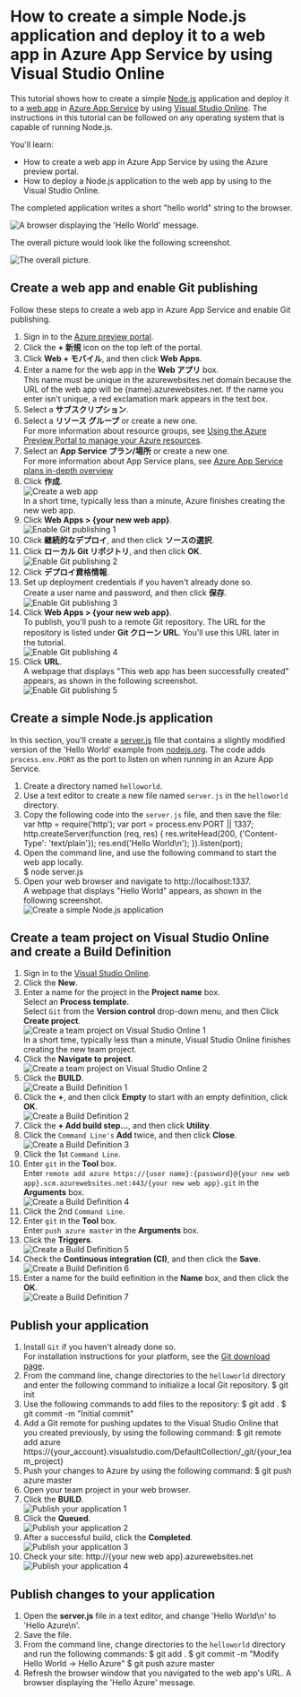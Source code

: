 # How to create a simple Node.js application and deploy it to a web app in Azure App Service by using Visual Studio Online

This tutorial shows how to create a simple [Node.js](http://nodejs.org) application and deploy it to a [web app](https://azure.microsoft.com/ja-jp/documentation/articles/app-service-web-overview/) in [Azure App Service](https://azure.microsoft.com/ja-jp/documentation/articles/app-service-value-prop-what-is/) by using [Visual Studio Online](https://www.visualstudio.com/). The instructions in this tutorial can be followed on any operating system that is capable of running Node.js.

You'll learn:

* How to create a web app in Azure App Service by using the Azure preview portal.
* How to deploy a Node.js application to the web app by using to the Visual Studio Online.

The completed application writes a short "hello world" string to the browser.

![A browser displaying the 'Hello World' message.](https://lh4.googleusercontent.com/-DGNFXXFbkaA/ViTJC8lNWSI/AAAAAAAABuA/xxEDVobJMLw/w2048-h350-no/image151018-21.png)

The overall picture would look like the following screenshot.

![The overall picture.](https://lh5.googleusercontent.com/-g81UGpL3vrk/ViTJC1g4PyI/AAAAAAAABt8/fG3m-9Odfzg/w1400-h646-no/image151018-01.png)

## Create a web app and enable Git publishing

Follow these steps to create a web app in Azure App Service and enable Git publishing.

1. Sign in to the [Azure preview portal](https://portal.azure.com).
2. Click the **+ 新規** icon on the top left of the portal.
3. Click **Web + モバイル**, and then click **Web Apps**.
4. Enter a name for the web app in the **Web アプリ** box.  
This name must be unique in the azurewebsites.net domain because the URL of the web app will be {name}.azurewebsites.net. If the name you enter isn't unique, a red exclamation mark appears in the text box.
5. Select a **サブスクリプション**.
6. Select a **リソース グループ** or create a new one.  
For more information about resource groups, see [Using the Azure Preview Portal to manage your Azure resources](https://azure.microsoft.com/en-us/documentation/articles/resource-group-portal/).
7. Select an **App Service プラン/場所** or create a new one.  
For more information about App Service plans, see [Azure App Service plans in-depth overview](https://azure.microsoft.com/en-us/documentation/articles/azure-web-sites-web-hosting-plans-in-depth-overview/)
8. Click **作成**.  
![Create a web app](https://lh6.googleusercontent.com/-Xpiene9r-WA/ViTJCywRCTI/AAAAAAAABuA/MQT2ClJihzk/w2030-h1422-no/image151018-02.png)  
In a short time, typically less than a minute, Azure finishes creating the new web app.
9. Click **Web Apps > {your new web app}**.  
![Enable Git publishing 1](https://lh3.googleusercontent.com/-jZy_TwAKBeU/ViTJC2VXiqI/AAAAAAAABt8/XZChBYssHA8/w2048-h1138-no/image151018-03.png)
10. Click **継続的なデプロイ**, and then click **ソースの選択**.
11. Click **ローカル Git リポジトリ**, and then click **OK**.  
![Enable Git publishing 2](https://lh6.googleusercontent.com/-YQKxYgpGktc/ViTJC3q4M4I/AAAAAAAABt8/5uvQspD4wxU/w2048-h1276-no/image151018-04.png)
12. Click **デプロイ資格情報**.
13. Set up deployment credentials if you haven't already done so.  
Create a user name and password, and then click **保存**.  
![Enable Git publishing 3](https://lh4.googleusercontent.com/-aIUJi0gfGgc/ViTJC6pUD0I/AAAAAAAABt8/o18KA3cTiJo/w2048-h1322-no/image151018-05.png)
14. Click **Web Apps > {your new web app}**.  
To publish, you'll push to a remote Git repository. The URL for the repository is listed under **Git クローン URL**. You'll use this URL later in the tutorial.  
![Enable Git publishing 4](https://lh3.googleusercontent.com/-B1pZOVUChXg/ViTJCwMoBiI/AAAAAAAABt8/TEolMFSFgZU/w1382-h1422-no/image151018-06.png)
15. Click **URL**.  
A webpage that displays "This web app has been successfully created" appears, as shown in the following screenshot.  
![Enable Git publishing 5](https://lh4.googleusercontent.com/-1qbpll_dUuk/ViTJCxLpIaI/AAAAAAAABt8/iZRuhbCWISw/w1794-h1422-no/image151018-07.png)

## Create a simple Node.js application

In this section, you'll create a [server.js](https://nodejs.org/en/about/) file that contains a slightly modified version of the 'Hello World' example from [nodejs.org](https://nodejs.org/en/). The code adds `process.env.PORT` as the port to listen on when running in an Azure App Service.

1. Create a directory named `helloworld`.
2. Use a text editor to create a new file named `server.js` in the `helloworld` directory.
3. Copy the following code into the `server.js` file, and then save the file:  
    var http = require('http');
    var port = process.env.PORT || 1337;
    http.createServer(function (req, res) {
      res.writeHead(200, {'Content-Type': 'text/plain'});
      res.end('Hello World\n');
    }).listen(port);
4. Open the command line, and use the following command to start the web app locally.  
    $ node server.js
5. Open your web browser and navigate to http://localhost:1337.  
A webpage that displays "Hello World" appears, as shown in the following screenshot.  
![Create a simple Node.js application](https://lh3.googleusercontent.com/-BUKMgxa2Fbk/ViTJC9w0EQI/AAAAAAAABuA/E7ZL5YbdSpg/w2048-h308-no/image151018-08.png)

## Create a team project on Visual Studio Online and create a Build Definition

1. Sign in to the [Visual Studio Online](https://www.visualstudio.com/).
2. Click the **New**.
3. Enter a name for the project in the **Project name** box.  
Select an **Process template**.  
Select `Git` from the **Version control** drop-down menu, and then Click **Create project**.  
![Create a team project on Visual Studio Online 1](https://lh4.googleusercontent.com/-7w5nPtL8G60/ViTJC4aKpnI/AAAAAAAABuA/Qo5sWVQPTf8/w2048-h1344-no/image151018-09.png)  
In a short time, typically less than a minute, Visual Studio Online finishes creating the new team project.
4. Click the **Navigate to project**.  
![Create a team project on Visual Studio Online 2](https://lh4.googleusercontent.com/-7cCyTP9bkew/ViTJC9hGXCI/AAAAAAAABuA/1ryWFKviATc/w1400-h1240-no/image151018-10.png)
5. Click the **BUILD**.  
![Create a Build Definition 1](https://lh4.googleusercontent.com/-fLAjAC3vH7g/ViTJC5_mdQI/AAAAAAAABuA/gRmZle-J-Zw/w1800-h1288-no/image151018-11.png)
6. Click the **+**, and then click **Empty** to start with an empty definition, click **OK**.  
![Create a Build Definition 2](https://lh3.googleusercontent.com/-6Mk0Sndae-A/ViTJC6hXcoI/AAAAAAAABuA/2EaieFtnrsM/w1856-h1422-no/image151018-12.png)
7. Click the **+ Add build step…**, and then click **Utility**.
8. Click the `Command Line's` **Add** twice, and then click **Close**.  
![Create a Build Definition 3](https://lh5.googleusercontent.com/-lVmcgGTSoOA/ViTJC6NHf8I/AAAAAAAABuA/hwA8DwiHBao/w2048-h1352-no/image151018-13.png)
9. Click the 1st `Command Line`.
10. Enter `git` in the **Tool** box.  
Enter `remote add azure https://{user name}:{password}@{your new web app}.scm.azurewebsites.net:443/{your new web app}.git` in the **Arguments** box.  
![Create a Build Definition 4](https://lh3.googleusercontent.com/-RnMiTePopIY/ViTJC6SindI/AAAAAAAABuA/OD7yoXXeAdQ/w2048-h900-no/image151018-14.png)
11. Click the 2nd `Command Line`.
12. Enter `git` in the **Tool** box.  
Enter `push azure master` in the **Arguments** box.
13. Click the **Triggers**.  
![Create a Build Definition 5](https://lh3.googleusercontent.com/-am3txWmBKgY/ViTJCy0pbII/AAAAAAAABuA/5X2KFgy3Jas/w2048-h902-no/image151018-15.png)
14. Check the **Continuous integration (CI)**, and then click the **Save**.  
![Create a Build Definition 6](https://lh5.googleusercontent.com/-sdKZknViZYw/ViTJCwC7U7I/AAAAAAAABuA/BIntiP7VDS8/w2048-h924-no/image151018-16.png)
15. Enter a name for the build eefinition in the **Name** box, and then click the **OK**.  
![Create a Build Definition 7](https://lh5.googleusercontent.com/-AtuY3U8g7IM/ViTJCzm28sI/AAAAAAAABuA/JLU4Uj9Q12I/w2048-h980-no/image151018-17.png)

## Publish your application

1. Install `Git` if you haven't already done so.  
For installation instructions for your platform, see the [Git download page](http://git-scm.com/download).
2. From the command line, change directories to the `helloworld` directory and enter the following command to initialize a local Git repository.
    $ git init
3. Use the following commands to add files to the repository:
    $ git add .
    $ git commit -m "Initial commit"
4. Add a Git remote for pushing updates to the Visual Studio Online that you created previously, by using the following command:
    $ git remote add azure https://{your_account}.visualstudio.com/DefaultCollection/_git/{your_team_project}
5. Push your changes to Azure by using the following command:
    $ git push azure master
6. Open your team project in your web browser.
7. Click the **BUILD**.  
![Publish your application 1](https://lh3.googleusercontent.com/-wC0DL-cmz64/ViTJCxWB_jI/AAAAAAAABuA/qlDBAqJv5RY/w2048-h944-no/image151018-18.png)
8. Click the **Queued**.  
![Publish your application 2](https://lh6.googleusercontent.com/-DEPlbTU4EBU/ViTJC-2FpdI/AAAAAAAABuA/OGxF7Wp5cXg/w2048-h688-no/image151018-19.png)
9. After a successful build, click the **Completed**.
![Publish your application 3](https://lh3.googleusercontent.com/-tK-nzdGowZE/ViTJC_2IYsI/AAAAAAAABuA/t7oOqBk5HV8/w2048-h696-no/image151018-20.png)
10. Check your site: http://{your new web app}.azurewebsites.net
![Publish your application 4](https://lh4.googleusercontent.com/-DGNFXXFbkaA/ViTJC8lNWSI/AAAAAAAABuA/xxEDVobJMLw/w2048-h350-no/image151018-21.png)

## Publish changes to your application

1. Open the **server.js** file in a text editor, and change 'Hello World\n' to 'Hello Azure\n'.
2. Save the file.
3. From the command line, change directories to the `helloworld` directory and run the following commands:
    $ git add .
    $ git commit -m "Modify Hello World -> Hello Azure"
    $ git push azure master
4. Refresh the browser window that you navigated to the web app's URL. A browser displaying the 'Hello Azure' message.
